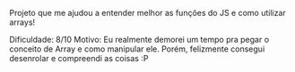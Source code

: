 Projeto que me ajudou a entender melhor as funções do JS e como utilizar arrays! 

Dificuldade: 8/10
Motivo: Eu realmente demorei um tempo pra pegar o conceito de Array e como manipular ele. Porém, felizmente consegui desenrolar e compreendi as coisas :P
